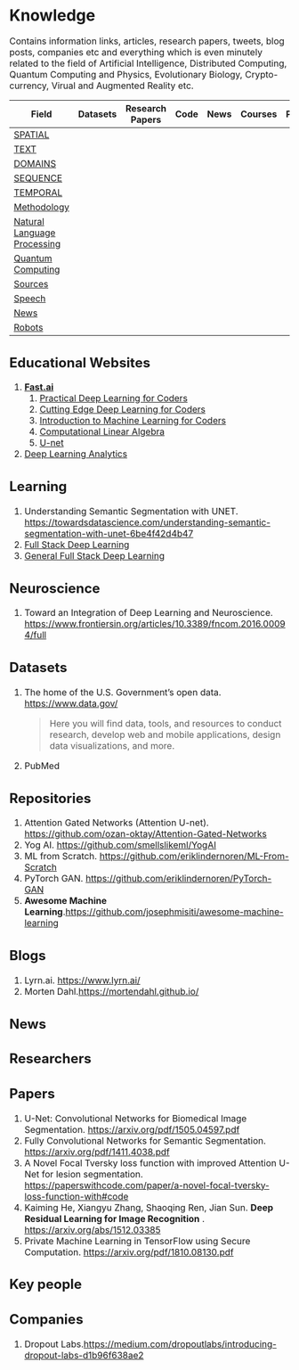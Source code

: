 # Knowledge
<font size = 3>
Contains information links, articles, research papers, tweets, blog posts, companies etc and everything which is even minutely related to the field of Artificial Intelligence, Distributed Computing, Quantum Computing and Physics, Evolutionary Biology, Crypto-currency, Virual and Augmented Reality etc.

|Field| Datasets| Research Papers| Code| News| Courses| People|
|-----|---------|----------------|-----|-----|--------|-------|
|[SPATIAL](/SPATIAL.md)|
|[TEXT](/TEXT.md)|
|[DOMAINS](/DOMAINS.md)|
|[SEQUENCE](/SEQUENCE.md)|
|[TEMPORAL](/TEMPORAL.md)|
|[Methodology](/Methodology.md)|
|[Natural Language Processing](/Natural-Language-Processing.md)|
|[Quantum Computing](/Quantum-Computing.md)|
|[Sources](/Sources/README.md)|
|[Speech](/Speech.md)|
|[News](/News.md)|
|[Robots](/Robots.md)|


## Educational Websites
1. [**Fast.ai**](https://www.fast.ai/)
    1. [Practical Deep Learning for Coders](http://course.fast.ai/)
    2. [Cutting Edge Deep Learning for Coders](http://course18.fast.ai/part2.html)
    3. [Introduction to Machine Learning for Coders](http://course18.fast.ai/ml)
    4. [Computational Linear Algebra](https://github.com/fastai/numerical-linear-algebra/blob/master/README.md)
    5. [U-net](http://course18.fast.ai/lessons/lesson14.html)
2. [Deep Learning Analytics](www.deeplearninganalytics.org)
 
 ## Learning
 1. Understanding Semantic Segmentation with UNET. https://towardsdatascience.com/understanding-semantic-segmentation-with-unet-6be4f42d4b47
2.  [Full Stack Deep Learning](https://fullstackdeeplearning.com/march2019)
3. [General Full Stack Deep Learning](https://fullstackdeeplearning.com/)
    
    
## Neuroscience
1. Toward an Integration of Deep Learning and Neuroscience. https://www.frontiersin.org/articles/10.3389/fncom.2016.00094/full


## Datasets
1. The home of the U.S. Government’s open data. https://www.data.gov/
	>Here you will find data, tools, and resources to conduct research, develop web and mobile applications, design data visualizations, and more.
2. PubMed 


## Repositories
1. Attention Gated Networks (Attention U-net). https://github.com/ozan-oktay/Attention-Gated-Networks
2. Yog AI. https://github.com/smellslikeml/YogAI
1. ML from Scratch. https://github.com/eriklindernoren/ML-From-Scratch
2. PyTorch GAN. https://github.com/eriklindernoren/PyTorch-GAN
3. **Awesome Machine Learning**.https://github.com/josephmisiti/awesome-machine-learning <br/>


## Blogs
1. Lyrn.ai. https://www.lyrn.ai/
2. Morten Dahl.https://mortendahl.github.io/
## News

## Researchers

## Papers
1. U-Net: Convolutional Networks for Biomedical Image Segmentation. https://arxiv.org/pdf/1505.04597.pdf
2. Fully Convolutional Networks for Semantic Segmentation. https://arxiv.org/pdf/1411.4038.pdf
3. A Novel Focal Tversky loss function with improved Attention U-Net for lesion segmentation. https://paperswithcode.com/paper/a-novel-focal-tversky-loss-function-with#code
4. Kaiming He, Xiangyu Zhang, Shaoqing Ren, Jian Sun. **Deep Residual Learning for Image Recognition** . https://arxiv.org/abs/1512.03385
1. Private Machine Learning in TensorFlow using Secure Computation. https://arxiv.org/pdf/1810.08130.pdf


## Key people

## Companies
1. Dropout Labs.https://medium.com/dropoutlabs/introducing-dropout-labs-d1b96f638ae2

